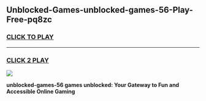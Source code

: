 
## Unblocked-Games-unblocked-games-56-Play-Free-pq8zc
<h3>
<a href="https://premium76.site?title=unblocked-games-56&ref=18A">CLICK TO PLAY</a></h3>
<hr>

<h3>
<a href="https://premium76.site?title=unblocked-games-56&ref=18A">CLICK 2 PLAY</a>
  
</h3>

<a href="https://premium76.site?title=unblocked-games-56&ref=18A"><img src="https://clearcache.store/games.png"></a>


**unblocked-games-56 games unblocked: Your Gateway to Fun and Accessible Online Gaming**
